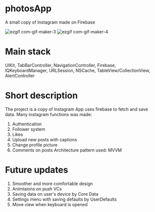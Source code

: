 # photosApp

A small copy of Instagram made on Firebase

![ezgif com-gif-maker-3](https://user-images.githubusercontent.com/58361435/208129781-86a99f78-c533-4dac-96a2-c00790bb4ada.gif)
![ezgif com-gif-maker-4](https://user-images.githubusercontent.com/58361435/208129792-6ba79fdb-3358-4363-a16e-11fd5695f1d7.gif)

# Main stack
UIKit, TabBarController, NavigationController, Firebase, IQKeyboardManager, URLSession, NSCache, TableView/CollectionView, AlertController

# Short description
The project is a copy of Instagram
App uses firebase to fetch and save data. 
Many instagram functions was made:
1) Authentication
2) Follower system
3) Likes
4) Upload new posts with captions
5) Change profile picture
6) Comments on posts 
Architecture pattern used: MVVM

# Future updates
1) Smoother and more comfortable design
2) Animtaions on push VCs
3) Saving data on user's device by Core Data
4) Settings menu with saving defaults by UserDefaults
5) Move view when keyboard is opened
